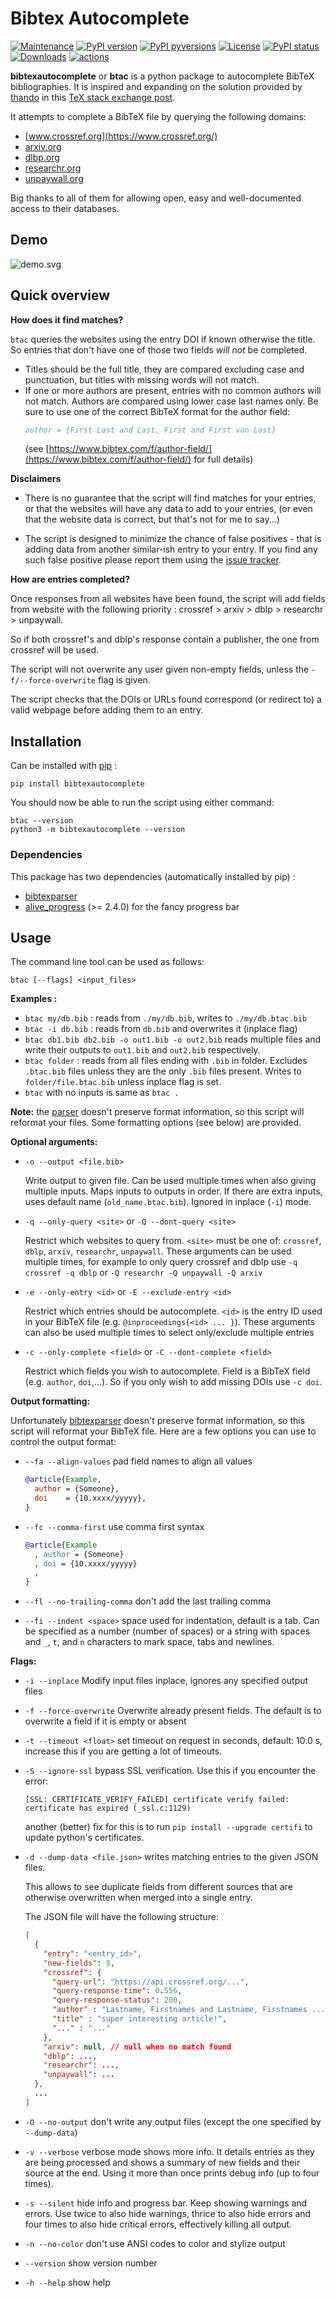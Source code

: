 # Bibtex Autocomplete

[![Maintenance](https://img.shields.io/badge/Maintained%3F-yes-brightgreen.svg)](https://github.com/dlesbre/bibtex-autocomplete/graphs/commit-activity)
[![PyPI version](https://img.shields.io/pypi/v/bibtexautocomplete.svg)](https://pypi.python.org/pypi/bibtexautocomplete/)
[![PyPI pyversions](https://img.shields.io/pypi/pyversions/bibtexautocomplete.svg)](https://pypi.python.org/pypi/bibtexautocomplete/)
[![License](https://img.shields.io/pypi/l/bibtexautocomplete.svg)](https://github.com/dlesbre/bibtex-autocomplete/blob/master/LICENSE)
[![PyPI status](https://img.shields.io/pypi/status/bibtexautocomplete.svg)](https://pypi.python.org/pypi/bibtexautocomplete/)
[![Downloads](https://pepy.tech/badge/bibtexautocomplete)](https://pepy.tech/project/bibtexautocomplete)
[![actions](https://img.shields.io/github/workflow/status/dlesbre/bibtex-autocomplete/Python%20application?label=tests)](https://github.com/dlesbre/bibtex-autocomplete/actions/workflows/python-app.yml)


**bibtexautocomplete** or **btac** is a python package to autocomplete BibTeX bibliographies.
It is inspired and expanding on the solution provided by [thando](https://tex.stackexchange.com/users/182467/thando) in this [TeX stack exchange post](https://tex.stackexchange.com/questions/6810/automatically-adding-doi-fields-to-a-hand-made-bibliography).

It attempts to complete a BibTeX file by querying the following domains:
- [www.crossref.org](https://www.crossref.org/)
- [arxiv.org](https://arxiv.org/)
- [dlbp.org](https://dlbp.org)
- [researchr.org](https://researchr.org/)
- [unpaywall.org](https://unpaywall.org/)

Big thanks to all of them for allowing open, easy and well-documented access to their databases.

## Demo

![demo.svg](https://raw.githubusercontent.com/dlesbre/bibtex-autocomplete/master/imgs/demo.svg)

## Quick overview

**How does it find matches?**

`btac` queries the websites using the entry DOI if known otherwise the title. So entries that don't have one of those two fields *will not* be completed.
- Titles should be the full title, they are compared excluding case and punctuation, but titles with missing words will not match.
- If one or more authors are present, entries with no common authors will not match. Authors are compared using lower case last names only. Be sure to use one of the correct BibTeX format for the author field:
  ```bibtex
  author = {First Last and Last, First and First von Last}
  ```
  (see [https://www.bibtex.com/f/author-field/](https://www.bibtex.com/f/author-field/) for full details)

**Disclaimers**

- There is no guarantee that the script will find matches for your entries, or that the websites will have any data to add to your entries, (or even that the website data is correct, but that's not for me to say...)

- The script is designed to minimize the chance of false positives - that is adding data from another similar-ish entry to your entry. If you find any such false positive please report them using the [issue tracker](https://github.com/dlesbre/bibtex-autocomplete/issues).

**How are entries completed?**

Once responses from all websites have been found, the script will add fields from website with the following priority : crossref > arxiv > dblp > researchr > unpaywall.

So if both crossref's and dblp's response contain a publisher, the one from crossref will be used.

The script will not overwrite any user given non-empty fields, unless the `-f/--force-overwrite` flag is given.

The script checks that the DOIs or URLs found correspond (or redirect to) a valid webpage before adding them to an entry.

## Installation

Can be installed with [pip](https://pypi.org/project/pip/) :

```console
pip install bibtexautocomplete
```

You should now be able to run the script using either command:

```console
btac --version
python3 -m bibtexautocomplete --version
```

### Dependencies

This package has two dependencies (automatically installed by pip) :

- [bibtexparser](https://bibtexparser.readthedocs.io/)
- [alive_progress](https://github.com/rsalmei/alive-progress) (>= 2.4.0) for the fancy progress bar

## Usage

The command line tool can be used as follows:
```console
btac [--flags] <input_files>
```

**Examples :**

- `btac my/db.bib` : reads from `./my/db.bib`, writes to `./my/db.btac.bib`
- `btac -i db.bib` : reads from `db.bib` and overwrites it (inplace flag)
- `btac db1.bib db2.bib -o out1.bib -o out2.bib` reads multiple files and write their outputs to `out1.bib` and `out2.bib` respectively.
- `btac folder` : reads from all files ending with `.bib` in folder.
  Excludes `.btac.bib` files unless they are the only `.bib` files present.
  Writes to `folder/file.btac.bib` unless inplace flag is set.
- `btac` with no inputs is same as `btac .`

**Note:** the [parser](https://pypi.org/project/bibtexparser/) doesn't preserve format information, so this script will reformat your files. Some formatting options (see below) are provided.

**Optional arguments:**

- `-o --output <file.bib>`

  Write output to given file. Can be used multiple times when also giving multiple inputs. Maps inputs to outputs in order. If there are extra inputs, uses default name (`old_name.btac.bib`). Ignored in inplace (`-i`) mode.

- `-q --only-query <site>` or `-Q --dont-query <site>`

  Restrict which websites to query from. `<site>` must be one of: `crossref`, `dblp`, `arxiv`, `researchr`, `unpaywall`. These arguments can be used multiple times, for example to only query crossref and dblp use `-q crossref -q dblp` or `-Q researchr -Q unpaywall -Q arxiv`

- `-e --only-entry <id>` or `-E --exclude-entry <id>`

  Restrict which entries should be autocomplete. `<id>` is the entry ID used in your BibTeX file (e.g. `@inproceedings{<id> ... }`). These arguments can also be used multiple times to select only/exclude multiple entries

- `-c --only-complete <field>` or `-C --dont-complete <field>`

  Restrict which fields you wish to autocomplete. Field is a BibTeX field (e.g. `author`, `doi`,...). So if you only wish to add missing DOIs use `-c doi`.

**Output formatting:**

Unfortunately [bibtexparser](https://pypi.org/project/bibtexparser/) doesn't preserve format information, so this script will reformat your BibTeX file.
Here are a few options you can use to control the output format:

- `--fa --align-values` pad field names to align all values

  ```bibtex
  @article{Example,
    author = {Someone},
    doi    = {10.xxxx/yyyyy},
  }
  ```

- `--fc --comma-first` use comma first syntax

  ```bibtex
  @article{Example
    , author = {Someone}
    , doi = {10.xxxx/yyyyy}
    ,
  }
  ```

- `--fl --no-trailing-comma` don't add the last trailing comma
- `--fi --indent <space>` space used for indentation, default is a tab.
  Can be specified as a number (number of spaces) or a string with spaces
  and `_`, `t`, and `n` characters to mark space, tabs and newlines.

**Flags:**
- `-i --inplace` Modify input files inplace, ignores any specified output files
- `-f --force-overwrite` Overwrite already present fields. The default is to overwrite a field if it is empty or absent
- `-t --timeout <float>` set timeout on request in seconds, default: 10.0 s, increase this if you are getting a lot of timeouts.
- `-S --ignore-ssl` bypass SSL verification. Use this if you encounter the error:
  ```
  [SSL: CERTIFICATE_VERIFY_FAILED] certificate verify failed: certificate has expired (_ssl.c:1129)
  ```
  another (better) fix for this is to run `pip install --upgrade certifi` to update python's certificates.

- `-d --dump-data <file.json>` writes matching entries to the given JSON files.

  This allows to see duplicate fields from different sources that are otherwise overwritten when merged into a single entry.

  The JSON file will have the following structure:

  ```json
  [
    {
      "entry": "<entry_id>",
      "new-fields": 8,
      "crossref": {
        "query-url": "https://api.crossref.org/...",
        "query-response-time": 0.556,
        "query-response-status": 200,
        "author" : "Lastname, Firstnames and Lastname, Firstnames ...",
        "title" : "super interesting article!",
        "..." : "..."
      },
      "arxiv": null, // null when no match found
      "dblp": ...,
      "researchr": ...,
      "unpaywall": ...
    },
    ...
  ]
  ```

- `-O --no-output` don't write any output files (except the one specified by `--dump-data`)

- `-v --verbose` verbose mode shows more info. It details entries as they are being processed and shows a summary of new fields and their source at the end. Using it more than once prints debug info (up to four times).
- `-s --silent` hide info and progress bar. Keep showing warnings and errors. Use twice to also hide warnings, thrice to also hide errors and four times to also hide critical errors, effectively killing all output.
- `-n --no-color` don't use ANSI codes to color and stylize output

- `--version` show version number
- `-h --help` show help
